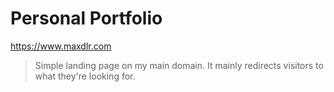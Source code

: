 # Personal Portfolio
https://www.maxdlr.com
> Simple landing page on my main domain.
> It mainly redirects visitors to what they're looking for.
